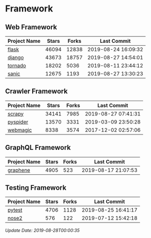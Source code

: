# Framework

## Web Framework

| Project Name | Stars | Forks | Last Commit |
| ------------ | ----- | ----- | ----------- |
| [flask](https://github.com/pallets/flask) | 46094 | 12838 | 2019-08-24 16:09:32 |
| [django](https://github.com/django/django) | 43673 | 18757 | 2019-08-27 14:54:01 |
| [tornado](https://github.com/tornadoweb/tornado) | 18202 | 5036 | 2019-08-11 23:44:12 |
| [sanic](https://github.com/huge-success/sanic) | 12675 | 1193 | 2019-08-27 13:30:23 |

## Crawler Framework

| Project Name | Stars | Forks | Last Commit |
| ------------ | ----- | ----- | ----------- |
| [scrapy](https://github.com/scrapy/scrapy) | 34141 | 7985 | 2019-08-27 07:41:31 |
| [pyspider](https://github.com/binux/pyspider) | 13570 | 3331 | 2019-03-09 23:50:28 |
| [webmagic](https://github.com/code4craft/webmagic) | 8338 | 3574 | 2017-12-02 02:57:06 |

## GraphQL Framework

| Project Name | Stars | Forks | Last Commit |
| ------------ | ----- | ----- | ----------- |
| [graphene](https://github.com/graphql-python/graphene) | 4905 | 523 | 2019-08-17 21:07:53 |

## Testing Framework

| Project Name | Stars | Forks | Last Commit |
| ------------ | ----- | ----- | ----------- |
| [pytest](https://github.com/pytest-dev/pytest) | 4706 | 1128 | 2019-08-25 16:41:17 |
| [nose2](https://github.com/nose-devs/nose2) | 576 | 122 | 2019-07-12 15:42:18 |

*Update Date: 2019-08-28T00:00:35*